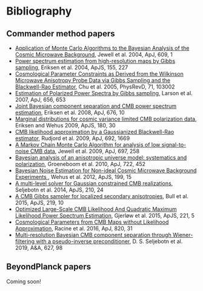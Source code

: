 # Bibliography

## Commander method papers

- [Application of Monte Carlo Algorithms to the Bayesian Analysis of the Cosmic Microwave Background](https://arxiv.org/abs/astro-ph/0209560), Jewell et al. 2004, ApJ, 609, 1
- [Power spectrum estimation from high-resolution maps by Gibbs sampling](https://arxiv.org/abs/astro-ph/0407028), Eriksen et al. 2004, ApJS, 155, 227
- [Cosmological Parameter Constraints as Derived from the Wilkinson Microwave Anisotropy Probe Data via Gibbs Sampling and the Blackwell-Rao Estimator](https://arxiv.org/abs/astro-ph/0411737), Chu et al. 2005, PhysRevD, 71, 103002
- [Estimation of Polarized Power Spectra by Gibbs sampling](https://arxiv.org/abs/astro-ph/0608007), Larson et al. 2007, ApJ, 656, 653
- [Joint Bayesian component separation and CMB power spectrum estimation](https://arxiv.org/abs/0709.1058), Eriksen et al. 2008, ApJ, 676, 10
- [Marginal distributions for cosmic variance limited CMB polarization data](https://arxiv.org/abs/0806.3074), Eriksen and Wehus 2009, ApJS, 180, 30
- [CMB likelihood approximation by a Gaussianized Blackwell-Rao estimator](https://arxiv.org/abs/0809.4624), Rudjord et al. 2009, ApJ, 692, 1669
- [A Markov Chain Monte Carlo Algorithm for analysis of low signal-to-noise CMB data](https://arxiv.org/abs/0807.0624), Jewell et al. 2009, ApJ, 697, 258
- [Bayesian analysis of an anisotropic universe model: systematics and polarization](https://arxiv.org/abs/0911.0150), Groeneboom et al. 2010, ApJ, 722, 452
- [Bayesian Noise Estimation for Non-ideal Cosmic Microwave Background Experiments ](https://arxiv.org/abs/1110.1343), Wehus et al. 2012, ApJS, 199, 15
- [A multi-level solver for Gaussian constrained CMB realizations](https://arxiv.org/abs/1308.5299), Seljebotn et al. 2014, ApJS, 210, 24
- [A CMB Gibbs sampler for localized secondary anisotropies](https://arxiv.org/abs/1410.2544), Bull et al. 2015, ApJS, 219, 10
- [Optimized Large-Scale CMB Likelihood And Quadratic Maximum Likelihood Power Spectrum Estimation](https://arxiv.org/abs/1506.04273), Gjerløw et al. 2015, ApJS, 221, 5
- [Cosmological Parameters from CMB Maps without Likelihood Approximation](https://arxiv.org/abs/1512.06619), Racine et al. 2016, ApJ, 820, 31
- [Multi-resolution Bayesian CMB component separation through Wiener-filtering with a pseudo-inverse preconditioner](https://arxiv.org/abs/1710.00621), D. S. Seljebotn et al. 2019, A&A, 627, 98

## BeyondPlanck papers

Coming soon!